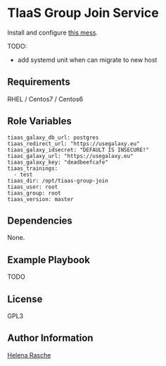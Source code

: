 # TIaaS Group Join Service

Install and configure [this mess](https://github.com/usegalaxy-eu/tiaas-group-join).

TODO:
- add systemd unit when can migrate to new host

Requirements
------------

RHEL / Centos7 / Centos6

Role Variables
--------------

```
tiaas_galaxy_db_url: postgres
tiaas_redirect_url: "https://usegalaxy.eu"
tiaas_galaxy_idsecret: "DEFAULT IS INSECURE!"
tiaas_galaxy_url: "https://usegalaxy.eu"
tiaas_galaxy_key: "deadbeefcafe"
tiaas_trainings:
  - test
tiaas_dir: /opt/tiaas-group-join
tiaas_user: root
tiaas_group: root
tiaas_version: master
```

Dependencies
------------

None.

Example Playbook
----------------

TODO

License
-------

GPL3

Author Information
------------------

[Helena Rasche](https://github.com/erasche)
